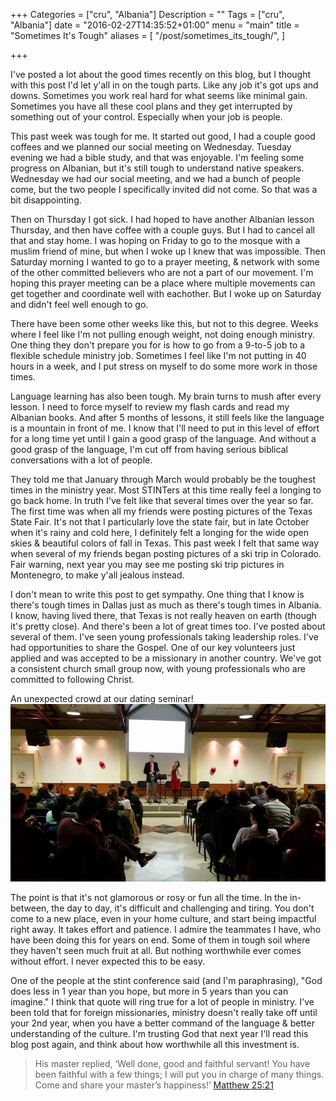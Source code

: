 +++
Categories = ["cru", "Albania"]
Description = ""
Tags = ["cru", "Albania"]
date = "2016-02-27T14:35:52+01:00"
menu = "main"
title = "Sometimes It's Tough"
aliases = [
  "/post/sometimes_its_tough/",
]

+++

I've posted a lot about the good times recently on this blog, but I thought with this post I'd let y'all in on the tough parts.  Like any job it's got ups and downs.  Sometimes you work real hard for what seems like minimal gain.  Sometimes you have all these cool plans and they get interrupted by something out of your control.  Especially when your job is people.

This past week was tough for me.  It started out good, I had a couple good coffees and we planned our social meeting on Wednesday.  Tuesday evening we had a bible study, and that was enjoyable.  I'm feeling some progress on Albanian, but it's still tough to understand native speakers.  Wednesday we had our social meeting, and we had a bunch of people come, but the two people I specifically invited did not come.  So that was a bit disappointing.

Then on Thursday I got sick.  I had hoped to have another Albanian lesson Thursday, and then have coffee with a couple guys.  But I had to cancel all that and stay home.  I was hoping on Friday to go to the mosque with a muslim friend of mine, but when I woke up I knew that was impossible.  Then Saturday morning I wanted to go to a prayer meeting, & network with some of the other committed believers who are not a part of our movement.  I'm hoping this prayer meeting can be a place where multiple movements can get together and coordinate well with eachother.  But I woke up on Saturday and didn't feel well enough to go.

There have been some other weeks like this, but not to this degree.  Weeks where I feel like I'm not pulling enough weight, not doing enough ministry.  One thing they don't prepare you for is how to go from a 9-to-5 job to a flexible schedule ministry job.  Sometimes I feel like I'm not putting in 40 hours in a week, and I put stress on myself to do some more work in those times.

Language learning has also been tough.  My brain turns to mush after every lesson.  I need to force myself to review my flash cards and read my Albanian books.  And after 5 months of lessons, it still feels like the language is a mountain in front of me.  I know that I'll need to put in this level of effort for a long time yet until I gain a good grasp of the language.  And without a good grasp of the language, I'm cut off from having serious biblical conversations with a lot of people.

They told me that January through March would probably be the toughest times in the ministry year.  Most STINTers at this time really feel a longing to go back home.  In truth I've felt like that several times over the year so far.  The first time was when all my friends were posting pictures of the Texas State Fair.  It's not that I particularly love the state fair, but in late October when it's rainy and cold here, I definitely felt a longing for the wide open skies & beautiful colors of fall in Texas.  This past week I felt that same way when several of my friends began posting pictures of a ski trip in Colorado.  Fair warning, next year you may see me posting ski trip pictures in Montenegro, to make y'all jealous instead.

I don't mean to write this post to get sympathy.  One thing that I know is there's tough times in Dallas just as much as there's tough times in Albania.  I know, having lived there, that Texas is not really heaven on earth (though it's pretty close).  And there's been a lot of great times too.  I've posted about several of them.  I've seen young professionals taking leadership roles.  I've had opportunities to share the Gospel.  One of our key volunteers just applied and was accepted to be a missionary in another country.  We've got a consistent church small group now, with young professionals who are committed to following Christ.

<div class="data-img col-md-6">
	<span>An unexpected crowd at our dating seminar!</span>
	<img src="/.640x/images/2016/dating_seminar_crowd.jpg" >
	</img>
</div>

The point is that it's not glamorous or rosy or fun all the time.  In the in-between, the day to day, it's difficult and challenging and tiring.  You don't come to a new place, even in your home culture, and start being impactful right away.  It takes effort and patience.  I admire the teammates I have, who have been doing this for years on end.  Some of them in tough soil where they haven't seen much fruit at all.  But nothing worthwhile ever comes without effort.  I never expected this to be easy.

One of the people at the stint conference said (and I'm paraphrasing), "God does less in 1 year than you hope, but more in 5 years than you can imagine."  I think that quote will ring true for a lot of people in ministry.  I've been told that for foreign missionaries, ministry doesn't really take off until your 2nd year, when you have a better command of the language & better understanding of the culture.  I'm trusting God that next year I'll read this blog post again, and think about how worthwhile all this investment is.

> His master replied, ‘Well done, good and faithful servant! You have been faithful with a few 
> things; I will put you in charge of many things. Come and share your master’s happiness!’
> <span class="source"><a href="http://biblehub.com/niv/matthew/25.htm">Matthew 25:21</a></span>
